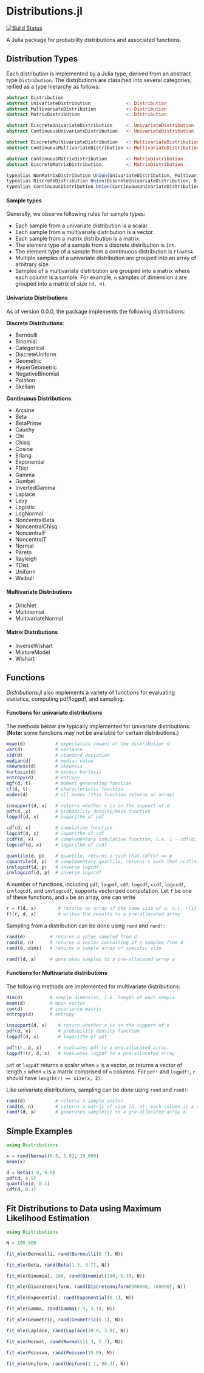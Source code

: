 Distributions.jl
================

[![Build Status](https://travis-ci.org/JuliaStats/Distributions.jl.png)](https://travis-ci.org/JuliaStats/Distributions.jl)

A Julia package for probability distributions and associated functions. 

## Distribution Types

Each distribution is implemented by a Julia type, derived from an abstract type ``Distribution``. The distributions are classified into several categories, reified as a type hierarchy as follows:

```julia
abstract Distribution
abstract UnivariateDistribution             <: Distribution
abstract MultivariateDistribution           <: Distribution
abstract MatrixDistribution                 <: Distribution

abstract DiscreteUnivariateDistribution     <: UnivariateDistribution
abstract ContinuousUnivariateDistribution   <: UnivariateDistribution

abstract DiscreteMultivariateDistribution   <: MultivariateDistribution
abstract ContinuousMultivariateDistribution <: MultivariateDistribution

abstract ContinuousMatrixDistribution       <: MatrixDistribution
abstract DiscreteMatrixDistribution         <: MatrixDistribution

typealias NonMatrixDistribution Union(UnivariateDistribution, MultivariateDistribution)
typealias DiscreteDistribution Union(DiscreteUnivariateDistribution, DiscreteMultivariateDistribution)
typealias ContinuousDistribution Union(ContinuousUnivariateDistribution, ContinuousMultivariateDistribution)
```

#### Sample types

Generally, we observe following rules for sample types:

* Each sample from a univariate distribution is a scalar.
* Each sample from a multivariate distribution is a vector.
* Each sample from a matrix distribution is a matrix.
* The element type of a sample from a discrete distribution is ``Int``. 
* The element type of a sample from a continuous distribution is ``Float64``.
* Multiple samples of a univariate distribution are grouped into an array of arbitrary size.
* Samples of a multivariate distribution are grouped into a matrix where each column is a sample. For example, ``n`` samples of dimension ``d`` are grouped into a matrix of size ``(d, n)``.



#### Univariate Distributions

As of version 0.0.0, the package implements the following distributions:

**Discrete Distributions**:

* Bernoulli
* Binomial
* Categorical
* DiscreteUniform
* Geometric
* HyperGeometric
* NegativeBinomial
* Poisson
* Skellam

**Continuous Distributions**:

* Arcsine
* Beta
* BetaPrime
* Cauchy
* Chi
* Chisq
* Cosine
* Erlang
* Exponential
* FDist
* Gamma
* Gumbel
* InvertedGamma
* Laplace
* Levy
* Logistic
* LogNormal
* NoncentralBeta
* NoncentralChisq
* NoncentralF
* NoncentralT
* Normal
* Pareto
* Rayleigh
* TDist
* Uniform
* Weibull

#### Multivariate Distributions

* Dirichlet
* Multinomial
* MultivariateNormal

#### Matrix Distributions

* InverseWishart
* MixtureModel
* Wishart


## Functions

*Distributions.jl* also implements a variety of functions for evaluating statistics, computing pdf/logpdf, and sampling. 

#### Functions for univariate distributions

The methods below are typically implemented for univariate distributions. (**Note:** some functions may not be available for certain distributions.)

```julia
mean(d)           # expectation (mean) of the distribution d
var(d)            # variance
std(d)            # standard deviation
median(d)         # median value
skewness(d)       # skewness
kurtosis(d)       # excess kurtosis
entropy(d)        # entropy 
mgf(d, t)         # moment generating function
cf(d, t)          # characteristic function
modes(d)          # all modes (this function returns an array)

insupport(d, x)   # returns whether x is in the support of d
pdf(d, x)         # probability density/mass function
logpdf(d, x)      # logarithm of pdf

cdf(d, x)         # cumulative function
logcdf(d, x)      # logarithm of cdf
ccdf(d, x)        # complementary cumulative function, i.e. 1 - cdf(d, x)
logccdf(d, x)     # logarithm of ccdf

quantile(d, p)    # quantile, returns x such that cdf(x) == p
cquantile(d, p)   # complementary quantile, returns x such that ccdf(x) == p
invlogcdf(d, p)   # inverse logcdf
invlogccdf(d, p)  # inverse logccdf 
```

A number of functions, including ``pdf``, ``logpdf``, ``cdf``, ``logcdf``, ``ccdf``, ``logccdf``, ``invlogcdf``, and ``invlogccdf``, supports vectorized computation. Let ``f`` be one of these functions, and ``x`` be an array, one can write

```julia
r = f(d, x)        # returns an array of the same size of x, s.t. r[i] = f(d, x[i])
f!(r, d, x)        # writes the results to a pre-allocated array
```

Sampling from a distribution can be done using ``rand`` and ``rand!``:

```julia
rand(d)         # returns a value sampled from d
rand(d, n)      # returns a vector containing of n samples from d
rand(d, dims)   # returns a sample array of specific size

rand!(d, a)     # generates samples to a pre-allocated array a
```

#### Functions for Multivariate distributions

The following methods are implemented for multivariate distributions:

```julia
dim(d)          # sample dimension, i.e. length of each sample
mean(d)         # mean vector
cov(d)          # covariance matrix
entropy(d)      # entropy

insupport(d, x)    # return whether x is in the support of d
pdf(d, x)          # probability density function
logpdf(d, x)       # logarithm of pdf

pdf!(r, d, x)      # evaluates pdf to a pre-allocated array.
logpdf!(r, d, x)   # evaluates logpdf to a pre-allocated array.
```

``pdf`` or ``logpdf`` returns a scalar when ``x`` is a vector, or returns a vector of length ``n`` when ``x`` is a matrix comprised of ``n`` columns. For ``pdf!`` and ``logpdf!``, ``r`` should have ``length(r) == size(x, 2)``. 

Like univariate distributions, sampling can be done using ``rand`` and ``rand!``:

```julia
rand(d)           # returns a sample vector
rand(d, n)        # returns a matrix of size (d, n): each column is a sample
rand!(d, x)       # generates sample(s) to a pre-allocated array x.
```


## Simple Examples

```julia
using Distributions

x = rand(Normal(0.0, 1.0), 10_000)
mean(x)

d = Beta(1.0, 9.0)
pdf(d, 0.9)
quantile(d, 0.1)
cdf(d, 0.1)
```

## Fit Distributions to Data using Maximum Likelihood Estimation

```julia
using Distributions

N = 100_000

fit_mle(Bernoulli, rand(Bernoulli(0.7), N))

fit_mle(Beta, rand(Beta(1.3, 3.7), N))

fit_mle(Binomial, 100, rand(Binomial(100, 0.3), N))

fit_mle(DiscreteUniform, rand(DiscreteUniform(300000, 700000), N))

fit_mle(Exponential, rand(Exponential(0.1), N))

fit_mle(Gamma, rand(Gamma(7.9, 3.1), N))

fit_mle(Geometric, rand(Geometric(0.1), N))

fit_mle(Laplace, rand(Laplace(10.0, 3.0), N))

fit_mle(Normal, rand(Normal(11.3, 5.7), N))

fit_mle(Poisson, rand(Poisson(19.0), N))

fit_mle(Uniform, rand(Uniform(1.1, 98.3), N))
```
